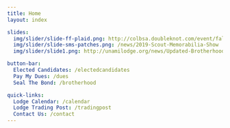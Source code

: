 ```yaml
---
title: Home
layout: index

slides:
  img/slider/slide-ff-plaid.png: http://colbsa.doubleknot.com/event/fall-fellowship/2380637
  img/slider/slide-sms-patches.png: /news/2019-Scout-Memorabilia-Show
  img/slider/slide1.png: http://unamilodge.org/news/Updated-Brotherhood-Requirements.html

button-bar:
  Elected Candidates: /electedcandidates
  Pay My Dues: /dues
  Seal The Bond: /brotherhood     

quick-links:
  Lodge Calendar: /calendar
  Lodge Trading Post: /tradingpost
  Contact Us: /contact
---
```

